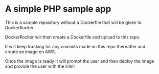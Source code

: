 # A simple PHP sample app
This is a sample repository without a Dockerfile that will be given to DockerRocker.

DockerRocker will then create a Dockerfile and upload to this repo.

It will keep tracking for any commits made on this repo thereafter and create an image on AWS.

Once the image is ready it will prompt the user and then deploy the image and provide the user with the link!!
